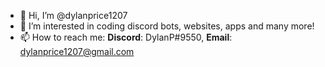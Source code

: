 - 👋 Hi, I’m @dylanprice1207
- 👀 I’m interested in coding discord bots, websites, apps and many more!
- 📫 How to reach me: **Discord**: DylanP#9550, **Email**: dylanprice1207@gmail.com
